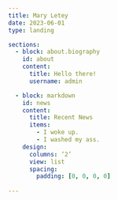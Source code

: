 ```yaml
---
title: Mary Letey
date: 2023-06-01
type: landing

sections:
  - block: about.biography
    id: about
    content:
      title: Hello there!
      username: admin

  - block: markdown
    id: news
    content:
      title: Recent News
      items:
        - I woke up.
        - I washed my ass.
    design:
      columns: ‘2’
      view: list
      spacing:
        padding: [0, 0, 0, 0]
    
---
```

